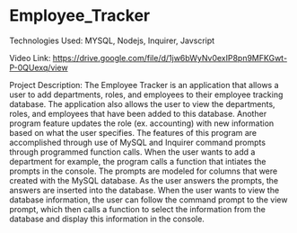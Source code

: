 # Employee_Tracker

Technologies Used: MYSQL, Nodejs, Inquirer, Javscript

Video Link: https://drive.google.com/file/d/1jw6bWyNv0exIP8pn9MFKGwt-P-0QUexq/view

Project Description: The Employee Tracker is an application that allows a user to add departments, roles, and employees to their employee tracking database. The application also allows the user to view the departments, roles, and employees that have been added to this database. Another program feature updates the role (ex. accounting) with new information based on what the user specifies. The features of this program are accomplished through use of MySQL and Inquirer command prompts through programmed function calls. When the user wants to add a department for example, the program calls a function that intiates the prompts in the console. The prompts are modeled for columns that were created with the MySQL database. As the user answers the prompts, the answers are inserted into the database. When the user wants to view the database information, the user can follow the command prompt to the view prompt, which then calls a function to select the information from the database and display this information in the console.